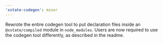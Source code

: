 ```yaml
---
'xstate-codegen': minor
---
```


Rewrote the entire codegen tool to put declaration files inside an `@xstate/compiled` module in `node_modules`. Users are now required to use the codegen tool differently, as described in the readme.
